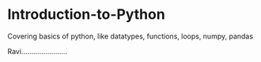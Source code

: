 # Introduction-to-Python
Covering basics of python, like datatypes, functions, loops, numpy, pandas

Ravi.......................
